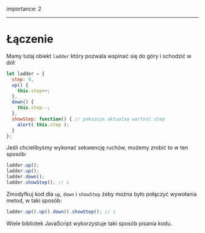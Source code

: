 importance: 2

---

# Łączenie

Mamy tutaj obiekt `ladder` który pozwala wspinać się do góry i schodzić w dół:

```js
let ladder = {
  step: 0,
  up() { 
    this.step++;
  },
  down() { 
    this.step--;
  },
  showStep: function() { // pokazuje aktualną wartość step
    alert( this.step );
  }
};
```

Jeśli chcielibyśmy wykonać sekwencję ruchów, możemy zrobić to w ten sposób:

```js
ladder.up();
ladder.up();
ladder.down();
ladder.showStep(); // 1
```

Zmodyfkuj kod dla `up`, `down` i `showStep` żeby można było połączyć wywołania metod, w taki sposób:

```js
ladder.up().up().down().showStep(); // 1
```

Wiele bibliotek JavaScript wykorzystuje taki sposób pisania kodu.
